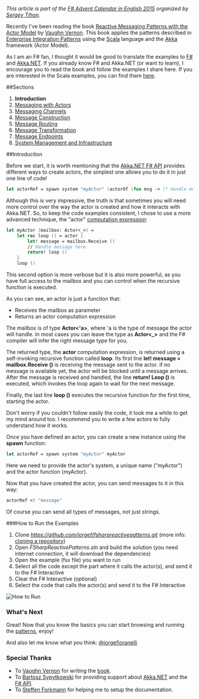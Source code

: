 *This article is part of the <a href="https://sergeytihon.wordpress.com/2015/10/25/f-advent-calendar-in-english-2015"  target="_blank">F# Advent Calendar in English 2015</a> organized by <a href="https://twitter.com/sergey_tihon" target="_blank">Sergey Tihon</a>.*

Recently I've been reading the book <a href="http://www.informit.com/store/reactive-messaging-patterns-with-the-actor-model-applications-9780133846836" target="_blank">Reactive Messaging Patterns with the Actor Model</a> by <a href="https://twitter.com/vaughnvernon" target="_blank">Vaughn Vernon</a>. This book applies the patterns described in <a href="http://www.enterpriseintegrationpatterns.com/" target="_blank">Enterprise Integration Patterns</a> using the <a href="http://www.scala-lang.org" target="_blank">Scala</a> language and the <a href="http://akka.io/" target="_blank">Akka</a> framework (Actor Model).

As I am an F# fan, I thought it would be good to translate the examples to <a href="http://fsharp.org" target="_blank">F#</a> and <a href="http://getakka.net" target="_blank">Akka.NET</a>. If you already know F# and Akka.NET (or want to learn), I encourage you to read the book and follow the examples I share here. If you are interested in the Scala examples, you can find them <a href="https://github.com/VaughnVernon/ReactiveMessagingPatterns_ActorModel" target="_blank">here</a>.

##Sections

1. **Introduction**
2. [Messaging with Actors](messaging-with-actors.html)
3. [Messaging Channels](messaging-channels.html)
4. [Message Construction](message-construction.html)
5. [Message Routing](message-routing.html)
6. [Message Transformation](message-transformation.html)
7. [Message Endpoints](message-endpoints.html)
8. [System Management and Infrastructure](system-management-and-infrastructure.html)

##Introduction

Before we start, it is worth mentioning that the <a href="http://getakka.net/docs/FSharp API" target="_blank">Akka.NET F# API</a> provides different ways to create actors, the simplest one allows you to do it in just one line of code!

```fsharp
let actorRef = spawn system "myActor" (actorOf (fun msg -> (* Handle message here *) () ))
```

Although this is very impressive, the truth is that sometimes you will need more control over the way the actor is created and how it interacts with Akka.NET. So, to keep the code examples consistent, I chose to use a more advanced technique, the "actor" <a href="https://msdn.microsoft.com/en-us/library/dd233182.aspx" target="_blank">computation expression</a>:

```fsharp
let myActor (mailbox: Actor<_>) = 
    let rec loop () = actor {
        let! message = mailbox.Receive ()
        // Handle message here
        return! loop ()
    }
    loop ()
```

This second option is more verbose but it is also more powerful, as you have full access to the mailbox and you can control when the recursive function is executed. 

As you can see, an actor is just a function that:

- Receives the mailbox as parameter
- Returns an actor computation expression

The mailbox is of type **Actor<'a>**, where 'a is the type of message the actor will handle. In most cases you can leave the type as **Actor<_>** and the F# compiler will infer the right message type for you.

The returned type, the **actor** computation expression, is returned using a self-invoking recursive function called **loop**. Its first line **let! message = mailbox.Receive ()** is receiving the message sent to the actor. if no message is available yet, the actor will be blocked until a message arrives. After the message is received and handled, the line **return! Loop ()**  is executed, which invokes the loop again to wait for the next message. 

Finally, the last line **loop ()** executes the recursive function for the first time, starting the actor. 

Don't worry if you couldn't follow easily the code, it took me a while to get my mind around too. I recommend you to write a few actors to fully understand how it works.

Once you have defined an actor, you can create a new instance using the **spawn** function:

```fsharp
let actorRef = spawn system "myActor" myActor
```

Here we need to provide the actor's system, a unique name ("myActor") and the actor function (myActor). 

Now that you have created the actor, you can send messages to it in this way:

```fsharp
actorRef <! "message"
```

Of course you can send all types of messages, not just strings.

###How to Run the Examples

1. Clone *https://github.com/jorgef/fsharpreactivepatterns.git* (more info: <a href="https://help.github.com/articles/cloning-a-repository" targe="_blank">cloning a repository</a>)
2. Open *FSharpReactivePatterns.sln* and build the solution (you need internet connection, it will download the dependencies)
3. Open the example (fsx file) you want to run
4. Select all the code except the part where it calls the actor(s), and send it to the F# Interactive
5. Clear the F# Interactive (optional)
6. Select the code that calls the actor(s) and send it to the F# Interactive

![How to Run](http://jorgef.github.io/fsharpreactivepatterns/img/run.gif)

### What's Next

Great! Now that you know the basics you can start browsing and running the [patterns](#Sections), enjoy! 

And also let me know what you think: <a href="https://twitter.com/jorgefioranelli" target="_blank">@jorgefioranelli</a>

### Special Thanks

- To <a href="https://twitter.com/vaughnvernon" target="_blank">Vaughn Vernon</a> for writing the <a href="http://www.informit.com/store/reactive-messaging-patterns-with-the-actor-model-applications-9780133846836" target="_blank">book</a>.
- To <a href="https://twitter.com/Horusiath" target="_blank">Bartosz Sypytkowski</a> for providing support about <a href="https://getakka.net" target="_blank">Akka.NET</a> and the <a href="https://getakka.net" target="_blank">F# API</a>.
- To <a href="https://twitter.com/sforkmann" target="_blank">Steffen Forkmann</a> for helping me to setup the documentation.